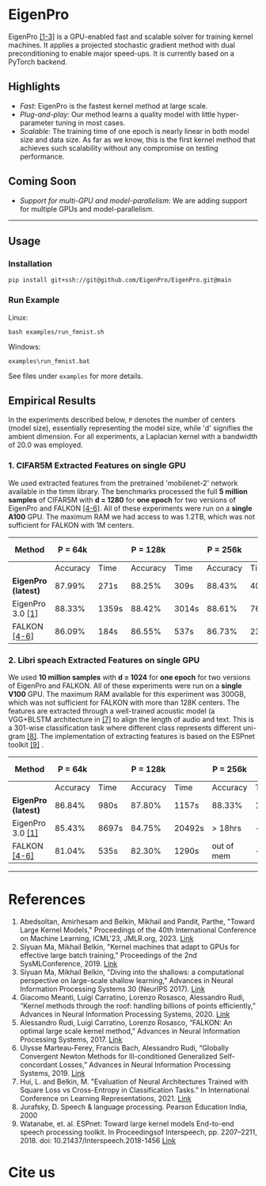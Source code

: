 # EigenPro
EigenPro [[1-3]](#References) is a GPU-enabled fast and scalable solver for training kernel machines.
It applies a projected stochastic gradient method with dual preconditioning to enable major speed-ups.
It is currently based on a PyTorch backend.

## Highlights
- *Fast*: EigenPro is the fastest kernel method at large scale.
- *Plug-and-play*: Our method learns a quality model with little hyper-parameter tuning in most cases.
- *Scalable*: The training time of one epoch is nearly linear in both model size and data size. As far as we know, this is the first kernel method that achieves such scalability without any compromise on testing performance.

## Coming Soon
- *Support for multi-GPU and model-parallelism*: We are adding support for multiple GPUs and model-parallelism.
---

## Usage

### Installation
```
pip install git+ssh://git@github.com/EigenPro/EigenPro.git@main
```

### Run Example
Linux:
```
bash examples/run_fmnist.sh
```
Windows:
```
examples\run_fmnist.bat
```
See files under `examples` for more details.

## Empirical Results
In the experiments described below, `P` denotes the number of centers (model size), essentially representing the model size, while 'd' signifies the ambient dimension. For all experiments, a Laplacian kernel with a bandwidth of 20.0 was employed.

### 1. CIFAR5M Extracted Features on single GPU

We used extracted features from the pretrained 'mobilenet-2' network available in the timm library. The benchmarks processed the full **5 million samples** of CIFAR5M with **d = 1280** for **one epoch** for two versions of EigenPro and FALKON [[4-6]](#References).
All of these experiments were run on a **single A100** GPU. The maximum RAM we had access to was 1.2TB, which was not sufficient for FALKON with 1M centers.

| Method      | P = 64k        |        | P = 128k       |        | P = 256k       |        | P = 512k       |        | P = 1024k      |         |
|-------------|----------------|--------|----------------|--------|----------------|--------|----------------|--------|----------------|---------|
|             | Accuracy          | Time   | Accuracy          | Time   | Accuracy          | Time   | Accuracy          | Time   | Accuracy          | Time    |
| **EigenPro (latest)** | 87.99%         | 271s   | 88.25%         | 309s   | 88.43%         | 406s   | 88.58%         | 695s   | 88.74%         | 1268s   |
| EigenPro 3.0 [[1]](#References) | 88.33%         | 1359s  | 88.42%         | 3014s  | 88.61%         | 7663s  | 88.56%         | 21845s | > 24hrs        | -       |
| FALKON [[4-6]](#References) | 86.09%         | 184s   | 86.55%         | 537s   | 86.73%         | 2308s  | 86.71%         | 14433s | out of memory  | -       |



### 2. Libri speach Extracted Features on single GPU

We used **10 million samples** with **d = 1024** for **one epoch** for two versions of EigenPro and FALKON. All of these experiments were run on a **single V100** GPU. The maximum RAM available for this experiment was 300GB, which was not sufficient for FALKON with more than 128K centers. The features are extracted through a well-trained acoustic model (a VGG+BLSTM architecture in [[7]](#References) to align the length of audio and text. This is a 301-wise classification task where different class represents different uni-gram [[8]](#References).
The implementation of extracting features is based on the ESPnet toolkit [[9]](#References) .

| Method      | P = 64k         |            | P = 128k        |            | P = 256k        |            | P = 512k        |            | P = 1024k       |            |
|-------------|-----------------|------------|-----------------|------------|-----------------|------------|-----------------|------------|-----------------|------------|
|             | Accuracy          | Time       | Accuracy           | Time       |Accuracy           | Time       | Accuracy           | Time       | Accuracy          | Time       |
| **EigenPro (latest)**  | 86.84%          | 980s       | 87.80%          | 1157s      | 88.33%          | 1440s      | 88.89%          | 2185s      | 89.49%          | 4229s      |
| EigenPro 3.0 [[1]](#References) | 85.43%          | 8697s      | 84.75%          | 20492s     | > 18hrs         | -          | > 24hrs         | -          | > 24hrs         | -          |
| FALKON [[4-6]](#References)      | 81.04%          | 535s       | 82.30%          | 1290s      | out of mem   | -          | out of mem   | -          | out of mem   | -          |

---

# References
1. Abedsoltan, Amirhesam and Belkin, Mikhail and Pandit, Parthe, "Toward Large Kernel Models," Proceedings of the 40th International Conference on Machine Learning, ICML'23, JMLR.org, 2023. [Link](https://proceedings.mlr.press/v202/abedsoltan23a/abedsoltan23a.pdf)
2. Siyuan Ma, Mikhail Belkin, "Kernel machines that adapt to GPUs for effective large batch training," Proceedings of the 2nd SysMLConference, 2019. [Link](https://mlsys.org/Conferences/2019/doc/2019/171.pdf)
3. Siyuan Ma, Mikhail Belkin, "Diving into the shallows: a computational perspective on large-scale shallow learning," Advances in Neural Information Processing Systems 30 (NeurIPS 2017). [Link](https://proceedings.neurips.cc/paper_files/paper/2017/file/bf424cb7b0dea050a42b9739eb261a3a-Paper.pdf)
4. Giacomo Meanti, Luigi Carratino, Lorenzo Rosasco, Alessandro Rudi, “Kernel methods through the roof: handling billions of points efficiently,” Advances in Neural Information Processing Systems, 2020. [Link](https://proceedings.neurips.cc/paper_files/paper/2020/file/a59afb1b7d82ec353921a55c579ee26d-Paper.pdf)
5. Alessandro Rudi, Luigi Carratino, Lorenzo Rosasco, “FALKON: An optimal large scale kernel method,” Advances in Neural Information Processing Systems, 2017. [Link](https://papers.nips.cc/paper_files/paper/2017/file/05546b0e38ab9175cd905eebcc6ebb76-Paper.pdf)
6. Ulysse Marteau-Ferey, Francis Bach, Alessandro Rudi, “Globally Convergent Newton Methods for Ill-conditioned Generalized Self-concordant Losses,” Advances in Neural Information Processing Systems, 2019. [Link](https://arxiv.org/pdf/1907.01771.pdf)
7. Hui, L. and Belkin, M. "Evaluation of Neural Architectures Trained with Square Loss vs Cross-Entropy in Classification Tasks." In International Conference on Learning Representations, 2021. [Link](https://arxiv.org/abs/2006.07322)
8. Jurafsky, D. Speech & language processing. Pearson Education India, 2000
9. Watanabe, et. al. ESPnet: Toward large kernel models End-to-end speech processing toolkit. In Proceedingsof Interspeech, pp. 2207–2211, 2018. doi: 10.21437/Interspeech.2018-1456 [Link](https://www.isca-speech.org/archive/interspeech_2018/watanabe18_interspeech.html)

# Cite us
